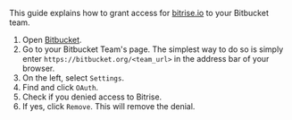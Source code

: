 This guide explains how to grant access for [bitrise.io](https://www.bitrise.io/) to your Bitbucket team.

1. Open [Bitbucket](https://bitbucket.org).
1. Go to your Bitbucket Team's page. The simplest way to do so is simply enter `https://bitbucket.org/<team_url>` in the address bar of your browser.
1. On the left, select `Settings`.
1. Find and click `OAuth`.
1. Check if you denied access to Bitrise.
1. If yes, click `Remove`. This will remove the denial.

